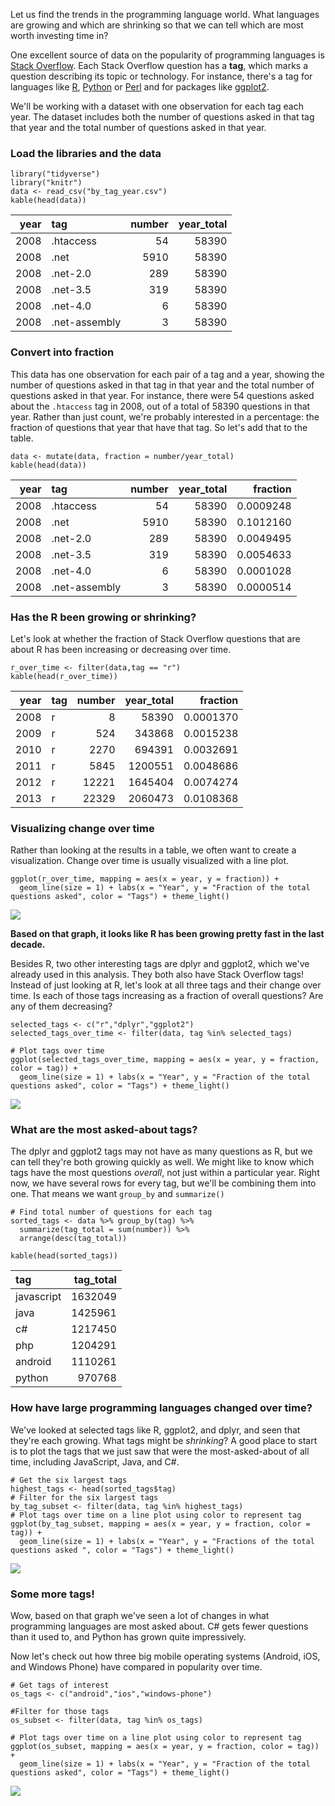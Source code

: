 Let us find the trends in the programming language world. What languages
are growing and which are shrinking so that we can tell which are most
worth investing time in?

One excellent source of data on the popularity of programming languages
is [Stack Overflow](https://stackoverflow.com/). Each Stack Overflow
question has a **tag**, which marks a question describing its topic or
technology. For instance, there's a tag for languages like
[R](https://www.r-project.org/), [Python](https://www.python.org/) or
[Perl](https://perl6.org/) and for packages like
[ggplot2](https://ggplot2.tidyverse.org/).

We'll be working with a dataset with one observation for each tag each
year. The dataset includes both the number of questions asked in that
tag that year and the total number of questions asked in that year.

### Load the libraries and the data

    library("tidyverse")
    library("knitr")
    data <- read_csv("by_tag_year.csv")
    kable(head(data))

<table>
<thead>
<tr class="header">
<th align="right">year</th>
<th align="left">tag</th>
<th align="right">number</th>
<th align="right">year_total</th>
</tr>
</thead>
<tbody>
<tr class="odd">
<td align="right">2008</td>
<td align="left">.htaccess</td>
<td align="right">54</td>
<td align="right">58390</td>
</tr>
<tr class="even">
<td align="right">2008</td>
<td align="left">.net</td>
<td align="right">5910</td>
<td align="right">58390</td>
</tr>
<tr class="odd">
<td align="right">2008</td>
<td align="left">.net-2.0</td>
<td align="right">289</td>
<td align="right">58390</td>
</tr>
<tr class="even">
<td align="right">2008</td>
<td align="left">.net-3.5</td>
<td align="right">319</td>
<td align="right">58390</td>
</tr>
<tr class="odd">
<td align="right">2008</td>
<td align="left">.net-4.0</td>
<td align="right">6</td>
<td align="right">58390</td>
</tr>
<tr class="even">
<td align="right">2008</td>
<td align="left">.net-assembly</td>
<td align="right">3</td>
<td align="right">58390</td>
</tr>
</tbody>
</table>

### Convert into fraction

This data has one observation for each pair of a tag and a year, showing
the number of questions asked in that tag in that year and the total
number of questions asked in that year. For instance, there were 54
questions asked about the `.htaccess` tag in 2008, out of a total of
58390 questions in that year. Rather than just count, we're probably
interested in a percentage: the fraction of questions that year that
have that tag. So let's add that to the table.

    data <- mutate(data, fraction = number/year_total)
    kable(head(data))

<table>
<thead>
<tr class="header">
<th align="right">year</th>
<th align="left">tag</th>
<th align="right">number</th>
<th align="right">year_total</th>
<th align="right">fraction</th>
</tr>
</thead>
<tbody>
<tr class="odd">
<td align="right">2008</td>
<td align="left">.htaccess</td>
<td align="right">54</td>
<td align="right">58390</td>
<td align="right">0.0009248</td>
</tr>
<tr class="even">
<td align="right">2008</td>
<td align="left">.net</td>
<td align="right">5910</td>
<td align="right">58390</td>
<td align="right">0.1012160</td>
</tr>
<tr class="odd">
<td align="right">2008</td>
<td align="left">.net-2.0</td>
<td align="right">289</td>
<td align="right">58390</td>
<td align="right">0.0049495</td>
</tr>
<tr class="even">
<td align="right">2008</td>
<td align="left">.net-3.5</td>
<td align="right">319</td>
<td align="right">58390</td>
<td align="right">0.0054633</td>
</tr>
<tr class="odd">
<td align="right">2008</td>
<td align="left">.net-4.0</td>
<td align="right">6</td>
<td align="right">58390</td>
<td align="right">0.0001028</td>
</tr>
<tr class="even">
<td align="right">2008</td>
<td align="left">.net-assembly</td>
<td align="right">3</td>
<td align="right">58390</td>
<td align="right">0.0000514</td>
</tr>
</tbody>
</table>

### Has the R been growing or shrinking?

Let's look at whether the fraction of Stack Overflow questions that are
about R has been increasing or decreasing over time.

    r_over_time <- filter(data,tag == "r")
    kable(head(r_over_time))

<table>
<thead>
<tr class="header">
<th align="right">year</th>
<th align="left">tag</th>
<th align="right">number</th>
<th align="right">year_total</th>
<th align="right">fraction</th>
</tr>
</thead>
<tbody>
<tr class="odd">
<td align="right">2008</td>
<td align="left">r</td>
<td align="right">8</td>
<td align="right">58390</td>
<td align="right">0.0001370</td>
</tr>
<tr class="even">
<td align="right">2009</td>
<td align="left">r</td>
<td align="right">524</td>
<td align="right">343868</td>
<td align="right">0.0015238</td>
</tr>
<tr class="odd">
<td align="right">2010</td>
<td align="left">r</td>
<td align="right">2270</td>
<td align="right">694391</td>
<td align="right">0.0032691</td>
</tr>
<tr class="even">
<td align="right">2011</td>
<td align="left">r</td>
<td align="right">5845</td>
<td align="right">1200551</td>
<td align="right">0.0048686</td>
</tr>
<tr class="odd">
<td align="right">2012</td>
<td align="left">r</td>
<td align="right">12221</td>
<td align="right">1645404</td>
<td align="right">0.0074274</td>
</tr>
<tr class="even">
<td align="right">2013</td>
<td align="left">r</td>
<td align="right">22329</td>
<td align="right">2060473</td>
<td align="right">0.0108368</td>
</tr>
</tbody>
</table>

### Visualizing change over time

Rather than looking at the results in a table, we often want to create a
visualization. Change over time is usually visualized with a line plot.

    ggplot(r_over_time, mapping = aes(x = year, y = fraction)) + 
      geom_line(size = 1) + labs(x = "Year", y = "Fraction of the total questions asked", color = "Tags") + theme_light()

![](rise_and_fall_files/figure-markdown_strict/line-plot-r-1.png)

**Based on that graph, it looks like R has been growing pretty fast in
the last decade.**

Besides R, two other interesting tags are dplyr and ggplot2, which we've
already used in this analysis. They both also have Stack Overflow tags!
Instead of just looking at R, let's look at all three tags and their
change over time. Is each of those tags increasing as a fraction of
overall questions? Are any of them decreasing?

    selected_tags <- c("r","dplyr","ggplot2")
    selected_tags_over_time <- filter(data, tag %in% selected_tags)

    # Plot tags over time
    ggplot(selected_tags_over_time, mapping = aes(x = year, y = fraction, color = tag)) +
      geom_line(size = 1) + labs(x = "Year", y = "Fraction of the total questions asked", color = "Tags") + theme_light()

![](rise_and_fall_files/figure-markdown_strict/selected_tags-1.png)

### What are the most asked-about tags?

The dplyr and ggplot2 tags may not have as many questions as R, but we
can tell they're both growing quickly as well. We might like to know
which tags have the most questions *overall*, not just within a
particular year. Right now, we have several rows for every tag, but
we'll be combining them into one. That means we want `group_by` and
`summarize()`

    # Find total number of questions for each tag
    sorted_tags <- data %>% group_by(tag) %>% 
      summarize(tag_total = sum(number)) %>% 
      arrange(desc(tag_total))

    kable(head(sorted_tags))

<table>
<thead>
<tr class="header">
<th align="left">tag</th>
<th align="right">tag_total</th>
</tr>
</thead>
<tbody>
<tr class="odd">
<td align="left">javascript</td>
<td align="right">1632049</td>
</tr>
<tr class="even">
<td align="left">java</td>
<td align="right">1425961</td>
</tr>
<tr class="odd">
<td align="left">c#</td>
<td align="right">1217450</td>
</tr>
<tr class="even">
<td align="left">php</td>
<td align="right">1204291</td>
</tr>
<tr class="odd">
<td align="left">android</td>
<td align="right">1110261</td>
</tr>
<tr class="even">
<td align="left">python</td>
<td align="right">970768</td>
</tr>
</tbody>
</table>

### How have large programming languages changed over time?

We've looked at selected tags like R, ggplot2, and dplyr, and seen that
they're each growing. What tags might be *shrinking*? A good place to
start is to plot the tags that we just saw that were the
most-asked-about of all time, including JavaScript, Java, and C\#.

    # Get the six largest tags
    highest_tags <- head(sorted_tags$tag)
    # Filter for the six largest tags
    by_tag_subset <- filter(data, tag %in% highest_tags)
    # Plot tags over time on a line plot using color to represent tag
    ggplot(by_tag_subset, mapping = aes(x = year, y = fraction, color = tag)) +
      geom_line(size = 1) + labs(x = "Year", y = "Fractions of the total questions asked ", color = "Tags") + theme_light()

![](rise_and_fall_files/figure-markdown_strict/highest-tags-1.png)

### Some more tags!

Wow, based on that graph we've seen a lot of changes in what programming
languages are most asked about. C\# gets fewer questions than it used
to, and Python has grown quite impressively.

Now let's check out how three big mobile operating systems (Android,
iOS, and Windows Phone) have compared in popularity over time.

    # Get tags of interest
    os_tags <- c("android","ios","windows-phone")

    #Filter for those tags
    os_subset <- filter(data, tag %in% os_tags)

    # Plot tags over time on a line plot using color to represent tag
    ggplot(os_subset, mapping = aes(x = year, y = fraction, color = tag)) + 
      geom_line(size = 1) + labs(x = "Year", y = "Fraction of the total questions asked", color = "Tags") + theme_light()

![](rise_and_fall_files/figure-markdown_strict/mobile-os-1.png)
